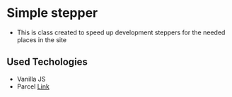 # Simple stepper
- This is class created to speed up development steppers for the needed places in the site

## Used Techologies
- Vanilla JS
- Parcel [Link](https://parceljs.org)